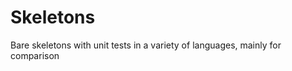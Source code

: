 Skeletons
=========

Bare skeletons with unit tests in a variety of languages, mainly for comparison
